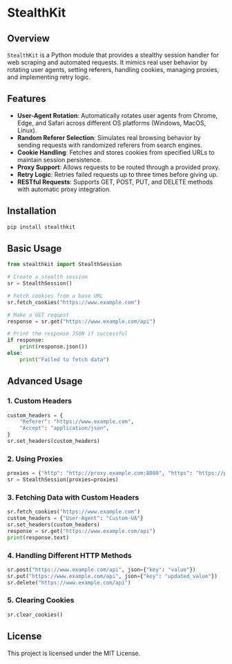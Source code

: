 # StealthKit

## Overview

`StealthKit` is a Python module that provides a stealthy session handler for web scraping and automated requests. It mimics real user behavior by rotating user agents, setting referers, handling cookies, managing proxies, and implementing retry logic.

## Features

- **User-Agent Rotation**: Automatically rotates user agents from Chrome, Edge, and Safari across different OS platforms (Windows, MacOS, Linux).
- **Random Referer Selection**: Simulates real browsing behavior by sending requests with randomized referers from search engines.
- **Cookie Handling**: Fetches and stores cookies from specified URLs to maintain session persistence.
- **Proxy Support**: Allows requests to be routed through a provided proxy.
- **Retry Logic**: Retries failed requests up to three times before giving up.
- **RESTful Requests**: Supports GET, POST, PUT, and DELETE methods with automatic proxy integration.

## Installation

```sh
pip install stealthkit
```

## Basic Usage

```python
from stealthkit import StealthSession

# Create a stealth session
sr = StealthSession()

# Fetch cookies from a base URL
sr.fetch_cookies("https://www.example.com")

# Make a GET request
response = sr.get("https://www.example.com/api")

# Print the response JSON if successful
if response:
    print(response.json())
else:
    print("Failed to fetch data")
```

## Advanced Usage

### 1. Custom Headers
```python
custom_headers = {
    "Referer": "https://www.example.com",
    "Accept": "application/json",
}
sr.set_headers(custom_headers)
```

### 2. Using Proxies
```python
proxies = {"http": "http://proxy.example.com:8080", "https": "https://proxy.example.com:8080"}
sr = StealthSession(proxies=proxies)
```

### 3. Fetching Data with Custom Headers
```python
sr.fetch_cookies("https://www.example.com")
custom_headers = {"User-Agent": "Custom-UA"}
sr.set_headers(custom_headers)
response = sr.get("https://www.example.com/api")
print(response.text)
```

### 4. Handling Different HTTP Methods
```python
sr.post("https://www.example.com/api", json={"key": "value"})
sr.put("https://www.example.com/api", json={"key": "updated_value"})
sr.delete("https://www.example.com/api")
```

### 5. Clearing Cookies
```python
sr.clear_cookies()
```

## License
This project is licensed under the MIT License.

